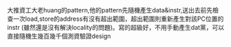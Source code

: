 大推資工大老huang的pattern,他的pattern先隨機產生data&instr,送出去前先檢查一次load,store的address有沒有超出範圍，超出範圍則重新產生對該PC位置的instr
(雖然還是沒有解決locality的問題)。寫的超級好，不用手動產生dat黨，可以直接隨機生幾百幾千個測資驗證design
